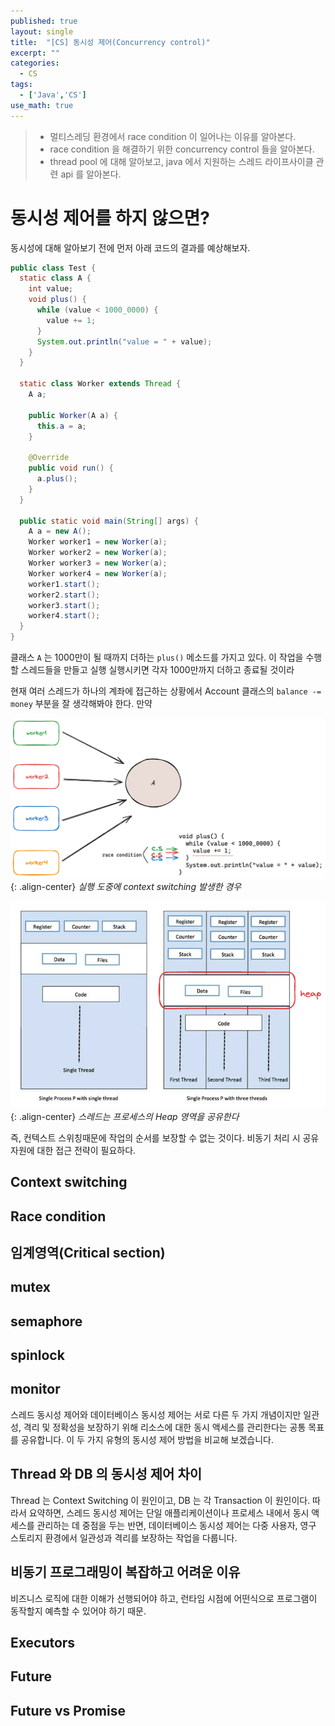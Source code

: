 ```yaml
---
published: true
layout: single
title:  "[CS] 동시성 제어(Concurrency control)"
excerpt: ""
categories:
  - CS
tags:
  - ['Java','CS']
use_math: true
---
```


> - 멀티스레딩 환경에서 race condition 이 일어나는 이유를 알아본다.
> - race condition 을 해결하기 위한 concurrency control 들을 알아본다.
> - thread pool 에 대해 알아보고, java 에서 지원하는 스레드 라이프사이클 관련 api 를 알아본다.

# 동시성 제어를 하지 않으면?
동시성에 대해 알아보기 전에 먼저 아래 코드의 결과를 예상해보자. 
```java
public class Test {
  static class A {
    int value;
    void plus() {
      while (value < 1000_0000) {
        value += 1;
      }
      System.out.println("value = " + value);
    }
  }

  static class Worker extends Thread {
    A a;

    public Worker(A a) {
      this.a = a;
    }

    @Override
    public void run() {
      a.plus();
    }
  }

  public static void main(String[] args) {
    A a = new A();
    Worker worker1 = new Worker(a);
    Worker worker2 = new Worker(a);
    Worker worker3 = new Worker(a);
    Worker worker4 = new Worker(a);
    worker1.start();
    worker2.start();
    worker3.start();
    worker4.start();
  }
}
```
클래스 `A` 는 1000만이 될 때까지 더하는 `plus()` 메소드를 가지고 있다. 
이 작업을 수행할 스레드들을 만들고 실행 실행시키면 각자 1000만까지 더하고 종료될 것이라 

현재 여러 스레드가 하나의 계좌에 접근하는 상황에서 Account 클래스의 `balance -= money` 부분을 잘 생각해봐야 한다.
만약 

![](https://github.com/zhtmr/static-files-for-posting/blob/main/20240124/race_condition.png?raw=true){: .align-center}
*실행 도중에 context switching 발생한 경우*

![](https://github.com/zhtmr/static-files-for-posting/blob/main/20240124/thread_processes.jpg?raw=true){: .align-center}
*스레드는 프로세스의 Heap 영역을 공유한다*

즉, 컨텍스트 스위칭때문에 작업의 순서를 보장할 수 없는 것이다.
비동기 처리 시 공유 자원에 대한 접근 전략이 필요하다.

## Context switching


## Race condition


## 임계영역(Critical section)




## mutex

## semaphore

## spinlock

## monitor




스레드 동시성 제어와 데이터베이스 동시성 제어는 서로 다른 두 가지 개념이지만 일관성, 격리 및 정확성을 보장하기 위해 리소스에 대한 동시 액세스를 관리한다는 공통 목표를 공유합니다. 
이 두 가지 유형의 동시성 제어 방법을 비교해 보겠습니다.




## Thread 와 DB 의 동시성 제어 차이

Thread 는 Context Switching 이 원인이고, DB 는 각 Transaction 이 원인이다. 따라서 
요약하면, 스레드 동시성 제어는 단일 애플리케이션이나 프로세스 내에서 동시 액세스를 관리하는 데 중점을 두는 반면, 
데이터베이스 동시성 제어는 다중 사용자, 영구 스토리지 환경에서 일관성과 격리를 보장하는 작업을 다룹니다.


## 비동기 프로그래밍이 복잡하고 어려운 이유
비즈니스 로직에 대한 이해가 선행되어야 하고, 런타임 시점에 어떤식으로 프로그램이 동작할지 예측할 수 있어야 하기 때문.

## Executors

## Future

## Future vs Promise
